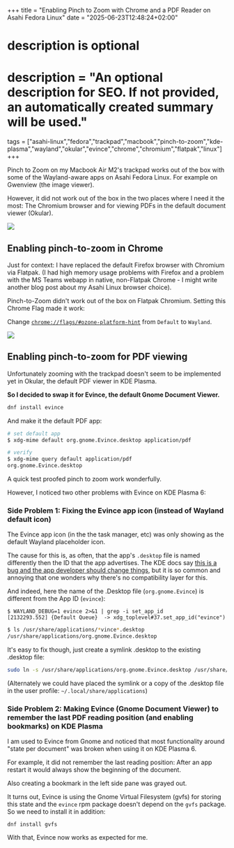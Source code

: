 +++
title = "Enabling Pinch to Zoom with Chrome and a PDF Reader on Asahi Fedora Linux"
date = "2025-06-23T12:48:24+02:00"

#
# description is optional
#
# description = "An optional description for SEO. If not provided, an automatically created summary will be used."

tags = ["asahi-linux","fedora","trackpad","macbook","pinch-to-zoom","kde-plasma","wayland","okular","evince","chrome","chromium","flatpak","linux"]
+++

Pinch to Zoom on my Macbook Air M2's trackpad works out of the box with some of the Wayland-aware apps on Asahi Fedora Linux. For example on Gwenview (the image viewer).

However, it did not work out of the box in the two places where I need it the most: The Chromium browser and for viewing PDFs in the default document viewer (Okular).

![](/images/enabling-pinch-to-zoom-with-chrome-and-PDF-reader-on-asahi-fedora-linux/image-1.png)


## Enabling pinch-to-zoom in Chrome

Just for context: I have replaced the default Firefox browser with Chromium via Flatpak. (I had high memory usage problems with Firefox and a problem with the MS Teams webapp in native, non-Flatpak Chrome - I might write another blog post about my Asahi Linux browser choice).

Pinch-to-Zoom didn't work out of the box on Flatpak Chromium. Setting this Chrome Flag made it work:

Change [`chrome://flags/#ozone-platform-hint`](chrome://flags/#ozone-platform-hint) from `Default` to `Wayland`.

![](/images/enabling-pinch-to-zoom-with-chrome-and-PDF-reader-on-asahi-fedora-linux/image.png)

## Enabling pinch-to-zoom for PDF viewing

Unfortunately zooming with the trackpad doesn't seem to be implemented yet in Okular, the default PDF viewer in KDE Plasma.

**So I decided to swap it for Evince, the default Gnome Document Viewer.**

```bash
dnf install evince
```

And make it the default PDF app:

```bash
# set default app
$ xdg-mime default org.gnome.Evince.desktop application/pdf

# verify
$ xdg-mime query default application/pdf
org.gnome.Evince.desktop
```

A quick test proofed pinch to zoom work wonderfully.

However, I noticed two other problems with Evince on KDE Plasma 6:

### Side Problem 1: Fixing the Evince app icon (instead of Wayland default icon)

The Evince app icon (in the the task manager, etc) was only showing as the default Wayland placeholder icon.

The cause for this is, as often, that the app's `.desktop` file is named differently then the ID that the app advertises. The KDE docs say [this is a bug and the app developer should change things](https://community.kde.org/Guidelines_and_HOWTOs/Wayland_Porting_Notes#Application_Icon), but it is so common and annoying that one wonders why there's no compatibility layer for this.

And indeed, here the name of the .Desktop file (`org.gnome.Evince`) is different from the App ID (`evince`):

```text
$ WAYLAND_DEBUG=1 evince 2>&1 | grep -i set_app_id
[2132293.552] {Default Queue}  -> xdg_toplevel#37.set_app_id("evince")
```

```bash
$ ls /usr/share/applications/*vince*.desktop
/usr/share/applications/org.gnome.Evince.desktop
```

It's easy to fix though, just create a symlink <app-id>.desktop to the existing .desktop file:

```bash
sudo ln -s /usr/share/applications/org.gnome.Evince.desktop /usr/share/applications/evince.desktop
```

(Alternately we could have placed the symlink or a copy of the .desktop file in the user profile: `~/.local/share/applications`)

### Side Problem 2: Making Evince (Gnome Document Viewer) to remember the last PDF reading position (and enabling bookmarks) on KDE Plasma

I am used to Evince from Gnome and noticed that most functionality around "state per document" was broken when using it on KDE Plasma 6.

For example, it did not remember the last reading position: After an app restart it would always show the beginning of the document.

Also creating a bookmark in the left side pane was grayed out.

It turns out, Evince is using the Gnome Virtual Filesystem (gvfs) for storing this state and the `evince` rpm package doesn't depend on the `gvfs` package. So we need to install it in addition:

```
dnf install gvfs
```

With that, Evince now works as expected for me.








